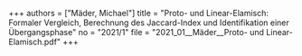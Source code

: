 +++
authors = ["Mäder, Michael"]
title = "Proto- und Linear-Elamisch: Formaler Vergleich, Berechnung des Jaccard-Index und Identifikation einer Übergangsphase"
no = "2021/1"
file = "2021_01__Mäder__Proto- und Linear-Elamisch.pdf"
+++
